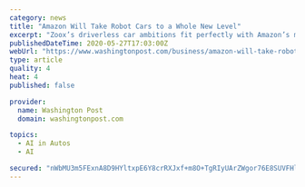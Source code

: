 ```yaml
---
category: news
title: "Amazon Will Take Robot Cars to a Whole New Level"
excerpt: "Zoox’s driverless car ambitions fit perfectly with Amazon’s mission to get more things to more customers faster and cheaper."
publishedDateTime: 2020-05-27T17:03:00Z
webUrl: "https://www.washingtonpost.com/business/amazon-will-take-robot-cars-to-a-whole-new-level/2020/05/27/83b0fc86-a039-11ea-be06-af5514ee0385_story.html"
type: article
quality: 4
heat: 4
published: false

provider:
  name: Washington Post
  domain: washingtonpost.com

topics:
  - AI in Autos
  - AI

secured: "nWbMU3m5FExnA8D9HYltxpE6Y8crRXJxf+m8O+TgRIyUArZWgor76E8SUVFHlMq/uNZfXS/o9d8ZVcZ6gIih65i5kwsKB4qQA/2lhds7I8AUpi/BQSEUPbZkO7xwb1zw1/MKm2iVY3KQWVR5gTckNx7EDDxGXw3+rrjnB7aFiKr6vV1W0uF6/I7+knoIJ4OvjB01+qysDeCsyMQha8V8VDOy2R5wiMgED2nXk1K893sJn+G5o+wXktXdKV5vrKFhpmMkyS9kdS+vMfjyG2KG/b8qq4irCrifmhcvN28ur+ntVnRFugwdi6k+e/SVFbvh;tl5vETCOpiCfNSO4GHG6/w=="
---
```


